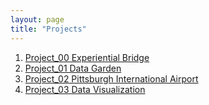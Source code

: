 ```yaml
---
layout: page
title: "Projects"
---
```


1. [Project_00 Experiential Bridge]({{site.baseurl}}/assignments/project_00/)
2. [Project_01 Data Garden]({{site.baseurl}}/assignments/project_01/)
3. [Project_02 Pittsburgh International Airport]({{site.baseurl}}/assignments/project_02/)
4. [Project_03 Data Visualization]({{site.baseurl}}/assignments/project_03/)
